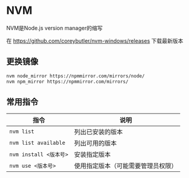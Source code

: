 # NVM
NVM是Node.js version manager的缩写

在 https://github.com/coreybutler/nvm-windows/releases 下载最新版本

## 更换镜像

```bash
nvm node_mirror https://npmmirror.com/mirrors/node/
nvm npm_mirror https://npmmirror.com/mirrors/
```

## 常用指令

指令|说明
-|-
`nvm list`|列出已安装的版本
`nvm list available`|列出可用的版本
`nvm install <版本号>`|安装指定版本
`nvm use <版本号>`|使用指定版本（可能需要管理员权限）
